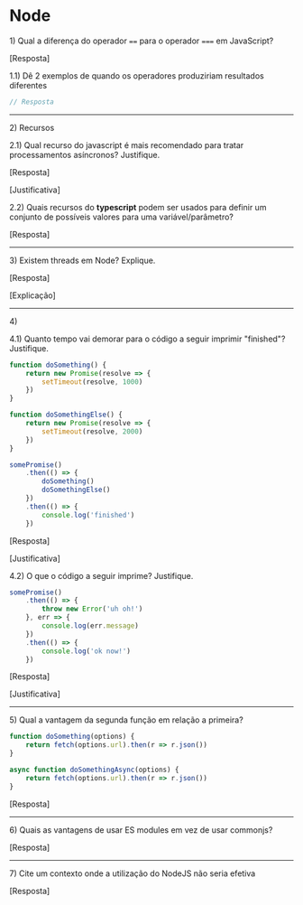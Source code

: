 # Node

1\) Qual a diferença do operador `==` para o operador `===` em JavaScript?

[Resposta]

1.1) Dê 2 exemplos de quando os operadores produziriam resultados diferentes

```js
// Resposta
```

---

2\) Recursos

2.1) Qual recurso do javascript é mais recomendado para tratar processamentos asíncronos? Justifique.

[Resposta]

[Justificativa]

2.2) Quais recursos do <b>typescript</b> podem ser usados para definir um conjunto de possíveis valores para uma variável/parâmetro?

[Resposta]

---

3\) Existem threads em Node? Explique.

[Resposta]

[Explicação]

---

4\)

4.1) Quanto tempo vai demorar para o código a seguir imprimir "finished"? Justifique.
```js
function doSomething() {
    return new Promise(resolve => {
        setTimeout(resolve, 1000)
    })
}

function doSomethingElse() {
    return new Promise(resolve => {
        setTimeout(resolve, 2000)
    })
}

somePromise()
    .then(() => {
        doSomething()
        doSomethingElse()
    })
    .then(() => {
        console.log('finished')
    })

```

[Resposta]

[Justificativa]

4.2) O que o código a seguir imprime? Justifique.
```js
somePromise()
    .then(() => {
        throw new Error('uh oh!')
    }, err => {
        console.log(err.message)
    })
    .then(() => {
        console.log('ok now!')
    })
```

[Resposta]

[Justificativa]

---

5\) Qual a vantagem da segunda função em relação a primeira?
```js
function doSomething(options) {
    return fetch(options.url).then(r => r.json())
}

async function doSomethingAsync(options) {
    return fetch(options.url).then(r => r.json())
}
```

[Resposta]

---

6\) Quais as vantagens de usar ES modules em vez de usar commonjs?

[Resposta]

---

7\) Cite um contexto onde a utilização do NodeJS não seria efetiva

[Resposta]
